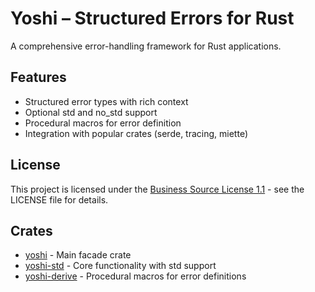 # Yoshi – Structured Errors for Rust

A comprehensive error-handling framework for Rust applications.

## Features

- Structured error types with rich context
- Optional std and no_std support
- Procedural macros for error definition
- Integration with popular crates (serde, tracing, miette)

## License

This project is licensed under the [Business Source License 1.1](LICENSE) - see the LICENSE file for details.

## Crates

- [yoshi](yoshi/) - Main facade crate
- [yoshi-std](yoshi-std/) - Core functionality with std support
- [yoshi-derive](yoshi-derive/) - Procedural macros for error definitions
